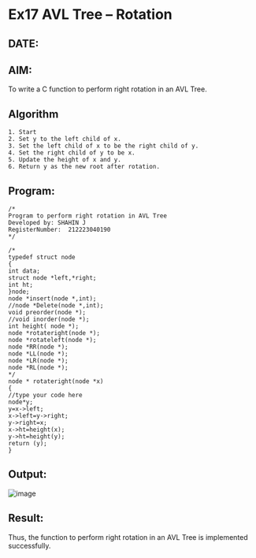# Ex17 AVL Tree – Rotation
## DATE:
## AIM:
To write a C function to perform right rotation in an AVL Tree.

## Algorithm
```
1. Start 
2. Set y to the left child of x. 
3. Set the left child of x to be the right child of y. 
4. Set the right child of y to be x. 
5. Update the height of x and y. 
6. Return y as the new root after rotation.
```  
## Program:
```
/*
Program to perform right rotation in AVL Tree
Developed by: SHAHIN J
RegisterNumber:  212223040190
*/
```
```
/*
typedef struct node
{
int data;
struct node *left,*right;
int ht;
}node;
node *insert(node *,int);
//node *Delete(node *,int);
void preorder(node *);
//void inorder(node *);
int height( node *);
node *rotateright(node *);
node *rotateleft(node *);
node *RR(node *);
node *LL(node *);
node *LR(node *);
node *RL(node *);
*/
node * rotateright(node *x)
{
//type your code here
node*y;
y=x->left;
x->left=y->right;
y->right=x;
x->ht=height(x);
y->ht=height(y);
return (y);
}
```
## Output:
![image](https://github.com/user-attachments/assets/e8021a6e-d9c3-4d5a-b0c8-1b537b8a6032)

## Result:
Thus, the function to perform right rotation in an AVL Tree is implemented successfully.
